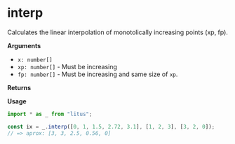 # interp

Calculates the linear interpolation of monotolically increasing points (xp, fp).

**Arguments**

- `x: number[]`
- `xp: number[]` - Must be increasing
- `fp: number[]` - Must be increasing and same size of `xp`.

**Returns**

**Usage**

```ts
import * as _ from "litus";

const ix = _.interp([0, 1, 1.5, 2.72, 3.1], [1, 2, 3], [3, 2, 0]);
// => aprox: [3, 3, 2.5, 0.56, 0]
```
